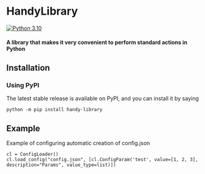 # HandyLibrary
[![Python 3.10](https://img.shields.io/badge/python-3.10-blue.svg)](https://www.python.org/downloads/release/python-31013/)
#### A library that makes it very convenient to perform standard actions in Python
## Installation
### Using PyPI
The latest stable release is available on PyPI, and you can install it by saying
```
python -m pip install handy-library 
```
## Example
Example of configuring automatic creation of config.json
```
cl = ConfigLoader()
cl.load_config("config.json", [cl.ConfigParam('test', value=[1, 2, 3], description="Params", value_type=list)])
```
